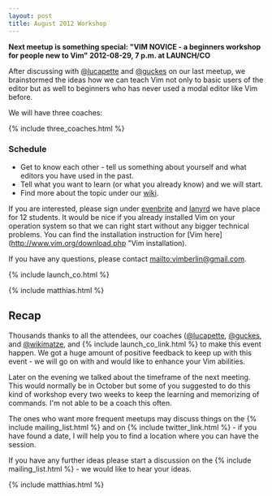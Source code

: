 ```yaml
---
layout: post
title: August 2012 Workshop
---
```


**Next meetup is something special: "VIM NOVICE - a beginners workshop for people new to Vim" 2012-08-29, 7 p.m. at
LAUNCH/CO**

After discussing with [@lucapette](https://twitter.com/lucapette) and [@guckes](https://twitter.com/guckes) on our last
meetup, we brainstormed the ideas how we can teach Vim not only to basic users of the editor but as well to beginners
who has never used a modal editor like Vim before.

We will have three coaches:

{% include three_coaches.html %}


### Schedule

- Get to know each other - tell us something about yourself and what editors you have used in the past.
- Tell what you want to learn (or what you already know) and we will start.
- Find more about the topic under our
  [wiki](https://github.com/vimberlin/vimberlin.de/wiki/vimberlin-workshop-for-newbies "wiki").

If you are interested, please sign under [evenbrite](http://vimberlin-eorg.eventbrite.com/ "eventbrite") and
[lanyrd](http://lanyrd.com/2012/vimberlin-2-august/ "lanyrd") we have place for 12 students. It would be nice if you
already installed Vim on your operation system so that we can right start without any bigger technical problems. You can
find the installation instruction for [Vim here](http://www.vim.org/download.php "Vim installation).

If you have any questions, please contact <mailto:vimberlin@gmail.com>.

{% include launch_co.html %}

{% include matthias.html %}


## Recap

Thousands thanks to all the attendees, our coaches ([@lucapette](https://twitter.com/lucapette),
[@guckes](https://twitter.com/guckes), and [@wikimatze](https://twitter.com/wikimatze), and
{% include launch_co_link.html %} to make this event happen. We got a huge amount of positive feedback to keep up with
this event - we will go on with and would like to enhance your Vim abilities.

Later on the evening we talked about the timeframe of the next meeting. This would normally be in October but some of
you suggested to do this kind of workshop every two weeks to keep the learning and memorizing of commands. I'm not able
to be a coach this often.

The ones who want more frequent meetups may discuss things on the {% include mailing_list.html %} and on
{% include twitter_link.html %} - if you have found a date, I will help you to find a location where you can have the
session.

If you have any further ideas please start a discussion on the {% include mailing_list.html %} - we would like to hear
your ideas.

{% include matthias.html %}
